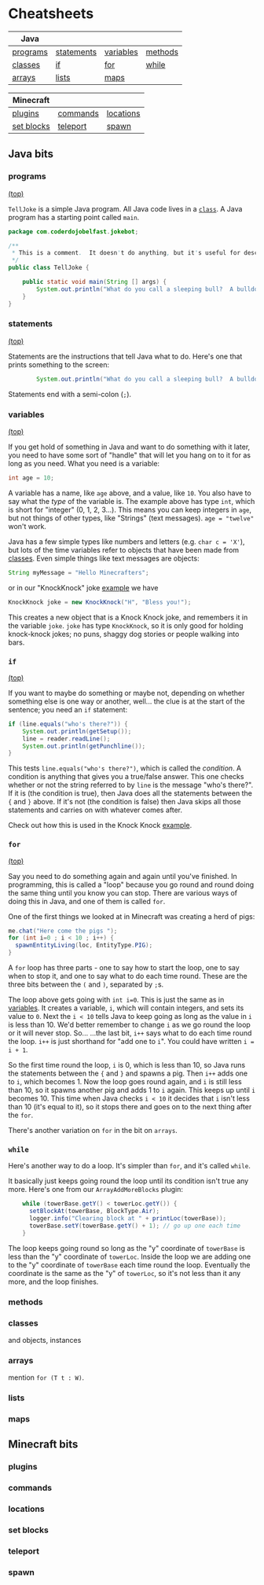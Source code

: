 # Cheatsheets

Java | | | |
--- | --- | --- | ---
[programs](#programs) | [statements](#statements) | [variables](#variables) | [methods](#methods)
[classes](#classes) | [if](#if) | [for](#for) | [while](#while) 
 [arrays](#arrays) | [lists](#lists) | [maps](#maps)
 
 
 Minecraft | | |
 --- | --- | ---
 [plugins](#plugins) | [commands](#commands) | [locations](#locations) 
 [set blocks](#set-blocks) | [teleport](#teleport) | [spawn](#spawn) 

## Java bits

### programs
[(top)](#cheatsheets)

`TellJoke` is a simple Java program.  All Java code lives in a [`class`](#classes). 
A Java program has a starting point called `main`.


```java
package com.coderdojobelfast.jokebot;

/**
 * This is a comment.  It doesn't do anything, but it's useful for describing what the code does.
 */
public class TellJoke {

	public static void main(String [] args) {
		System.out.println("What do you call a sleeping bull?  A bulldozer!");
	}
}
```


### statements
[(top)](#cheatsheets)

Statements are the instructions that tell Java what to do.  Here's one that prints something
to the screen:

```java
		System.out.println("What do you call a sleeping bull?  A bulldozer!");
```

Statements end with a semi-colon (`;`).

### variables
[(top)](#cheatsheets)

If you get hold of something in Java and want to do something with it later, you need to have some sort of "handle" that will let you hang on to it for as long as you need.  What you need is a variable:

```java
int age = 10;
``` 

A variable has a name, like `age` above, and a value, like `10`.  You also have to say what the _type_ of the variable is. The example above has type `int`, which is short for "integer" (0, 1, 2, 3...).  This means you can keep integers in `age`, but not things of other types, like "Strings" (text messages).  `age = "twelve"` won't work.

Java has a few simple types like numbers and letters (e.g. `char c = 'X'`), but lots of the time variables
refer to objects that have been made from [classes](#classes).  Even simple things like text messages are objects:

```java
String myMessage = "Hello Minecrafters";
```

or in our "KnockKnock" joke [example](https://github.com/coderdojobelfast/java/blob/master/jokebot/src/com/coderdojobelfast/jokebot/KnockKnock.java#L63) we have 

```java
KnockKnock joke = new KnockKnock("H", "Bless you!");
```
 
This creates a new object that is a Knock Knock joke, and remembers it in the variable `joke`. `joke` has type `KnockKnock`, so it is only good for holding knock-knock jokes; no puns, shaggy dog stories or people walking into bars.


### `if`
[(top)](#cheatsheets)

If you want to maybe do something or maybe not, depending on whether something else is one way or another, well...  the clue is at the start of the sentence; you need an `if` statement:

```java
if (line.equals("who's there?")) {
	System.out.println(getSetup());
	line = reader.readLine();
	System.out.println(getPunchline());
}
```
This tests `line.equals("who's there?")`, which is called the _condition_.  A condition is anything that gives you a true/false answer. This one checks whether or not the string referred to by `line` is the message "who's there?".  If it is (the condition is true), then Java does all the statements between the `{` and `}` above.  If it's not (the condition is false) then Java skips all those statements and carries on with whatever comes after.

Check out how this is used in the Knock Knock [example](https://github.com/coderdojobelfast/java/blob/master/jokebot/src/com/coderdojobelfast/jokebot/KnockKnock.java#L55).


### `for`
[(top)](#cheatsheets)

Say you need to do something again and again until you've finished. In programming, this is called a "loop" because you go round and round doing the same thing until you know you can stop. There are various ways of doing this in Java, and one of them is called `for`.

One of the first things we looked at in Minecraft was creating a herd of pigs:
```java
me.chat("Here come the pigs ");
for (int i=0 ; i < 10 ; i++) {
  spawnEntityLiving(loc, EntityType.PIG);
}
```

A `for` loop has three parts - one to say how to start the loop, one to say when to stop it, and one to say what to do each time round.  These are the three bits between the `(` and `)`, separated by `;`s.

The loop above gets going with `int i=0`.  This is just the same as in [variables](#variables). It creates a variable, `i`, which will contain integers, and sets its value to `0`. Next the `i < 10` tells Java to keep going as long as the value in `i` is less than 10. We'd better remember to change `i` as we go round the loop or it will never stop. So...  ...the last bit, `i++` says what to do each time round the loop. `i++` is just shorthand for "add one to `i`". You could have written `i = i + 1`.

So the first time round the loop, `i` is 0, which is less than 10, so Java runs the statements between the `{` and `}` and spawns a pig.  Then `i++` adds one to `i`, which becomes 1. Now the loop goes round again, and `i` is still less than 10, so it spawns another pig and adds 1 to `i` again.  This keeps up until `i` becomes 10. This time when Java checks `i < 10` it decides that `i` isn't less than 10 (it's equal to it), so it stops there and goes on to the next thing after the `for`.

There's another variation on `for` in the bit on `arrays`.

### `while`

Here's another way to do a loop. It's simpler than `for`, and it's called `while`.

It basically just keeps going round the loop until its condition isn't true any more. Here's one from our `ArrayAddMoreBlocks` plugin:

```java
    while (towerBase.getY() < towerLoc.getY()) {
      setBlockAt(towerBase, BlockType.Air);
      logger.info("Clearing block at " + printLoc(towerBase));
      towerBase.setY(towerBase.getY() + 1); // go up one each time
    }
```

The loop keeps going round so long as the "y" coordinate of `towerBase` is less than the "y" coordinate of `towerLoc`.  Inside the loop we are adding one to the "y" coordinate of `towerBase` each time round the loop.  Eventually the coordinate is the same as the "y" of `towerLoc`, so it's not less than it any more, and the loop finishes.

### methods

### classes

and objects, instances

### arrays
mention `for (T t : W)`.

### lists

### maps



## Minecraft bits

###  plugins 

### commands
 
### locations
 
### set blocks 

### teleport 

### spawn 


 
 